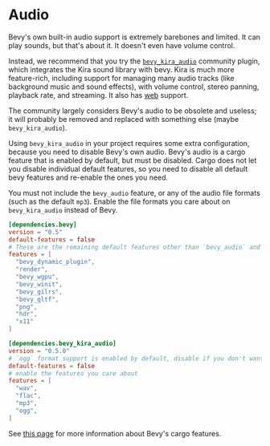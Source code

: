 # Audio

Bevy's own built-in audio support is extremely barebones and limited. It
can play sounds, but that's about it. It doesn't even have volume control.

Instead, we recommend that you try the
[`bevy_kira_audio`](https://github.com/NiklasEi/bevy_kira_audio) community
plugin, which integrates the Kira sound library with bevy. Kira is much
more feature-rich, including support for managing many audio tracks (like
background music and sound effects), with volume control, stereo panning,
playback rate, and streaming. It also has [web](../platforms/wasm.md) support.

The community largely considers Bevy's audio to be obsolete and useless;
it will probably be removed and replaced with something else (maybe
`bevy_kira_audio`).

Using `bevy_kira_audio` in your project requires some extra configuration,
because you need to disable Bevy's own audio. Bevy's audio is a cargo feature
that is enabled by default, but must be disabled. Cargo does not let you
disable individual default features, so you need to disable all default bevy
features and re-enable the ones you need.

You must not include the `bevy_audio` feature, or any of the audio file
formats (such as the default `mp3`). Enable the file formats you care about on
`bevy_kira_audio` instead of Bevy.

```toml
[dependencies.bevy]
version = "0.5"
default-features = false
# These are the remaining default features other than `bevy_audio` and `mp3`
features = [
  "bevy_dynamic_plugin",
  "render",
  "bevy_wgpu",
  "bevy_winit",
  "bevy_gilrs",
  "bevy_gltf",
  "png",
  "hdr",
  "x11"
]

[dependencies.bevy_kira_audio]
version = "0.5.0"
# `ogg` format support is enabled by default, disable if you don't want it
default-features = false
# enable the features you care about
features = [
  "wav",
  "flac",
  "mp3",
  "ogg",
]
```

See [this page](../setup/bevy-modular.md#bevy-cargo-features) for more
information about Bevy's cargo features.
